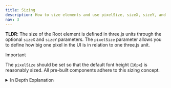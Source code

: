 ```yaml
---
title: Sizing
description: How to size elements and use pixelSize, sizeX, sizeY, and precision.
nav: 3
---
```


**TLDR**: The size of the Root element is defined in three.js units through the optional `sizeX` and `sizeY` parameters. The `pixelSize` parameter allows you to define how big one pixel in the UI is in relation to one three.js unit.


> [!IMPORTANT]  
> The `pixelSize` should be set so that the default font height (`16px`) is reasonably sized. All pre-built components adhere to this sizing concept.

<details>
  <summary>In Depth Explanation</summary>

  The root element size is specified in three.js units using the optional `sizeX` and `sizeY` parameters.
  
  Declaring the size of elements inside the root element using parameters, such as the `width` of an image or the `fontSize` of a text element, is based on `pixel` units, which strongly relate to the `px` unit in CSS. The relation between three.js units and pixel units can be set using the `pixelSize` property. The property expresses the size of one pixel in three.js units and defaults to `0.002`. With this default, `500px` is equal to 1 three.js unit. To make interoperability between code bases and different component libraries easier, we encourage to use the intuition of pixel sizes from the web. For instance, the default text height relates to 16 pixels. If these pixel sizes appear too small or too high in the szene, the `pixelSize` should be increased or decreased respectively.
  
  Another property exposed by the `Root` component is the `precision`, which expresses the resolution of the units. For instance, the default `precision` of `0.1` allows the layout engine to interpret the values `0.5` and `0.4 correctly` but will misinterpret `0.45`.
</details>
